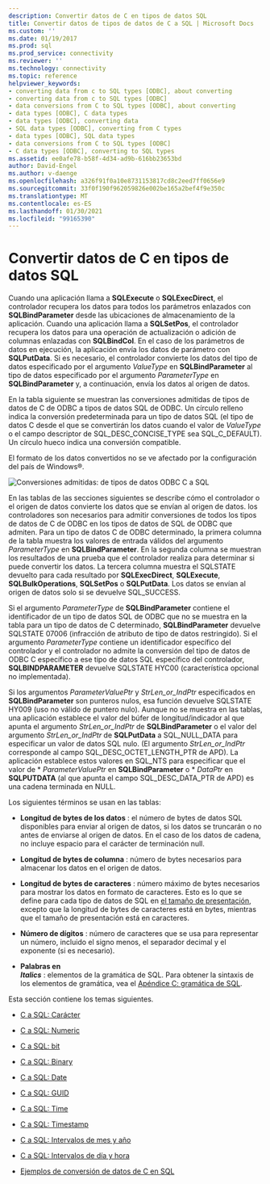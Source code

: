 ```yaml
---
description: Convertir datos de C en tipos de datos SQL
title: Convertir datos de tipos de datos de C a SQL | Microsoft Docs
ms.custom: ''
ms.date: 01/19/2017
ms.prod: sql
ms.prod_service: connectivity
ms.reviewer: ''
ms.technology: connectivity
ms.topic: reference
helpviewer_keywords:
- converting data from c to SQL types [ODBC], about converting
- converting data from c to SQL types [ODBC]
- data conversions from C to SQL types [ODBC], about converting
- data types [ODBC], C data types
- data types [ODBC], converting data
- SQL data types [ODBC], converting from C types
- data types [ODBC], SQL data types
- data conversions from C to SQL types [ODBC]
- C data types [ODBC], converting to SQL types
ms.assetid: ee0afe78-b58f-4d34-ad9b-616bb23653bd
author: David-Engel
ms.author: v-daenge
ms.openlocfilehash: a326f91f0a10e8731153817cd8c2eed7ff0656e9
ms.sourcegitcommit: 33f0f190f962059826e002be165a2bef4f9e350c
ms.translationtype: MT
ms.contentlocale: es-ES
ms.lasthandoff: 01/30/2021
ms.locfileid: "99165390"
---
```

# <a name="converting-data-from-c-to-sql-data-types"></a>Convertir datos de C en tipos de datos SQL
Cuando una aplicación llama a **SQLExecute** o **SQLExecDirect**, el controlador recupera los datos para todos los parámetros enlazados con **SQLBindParameter** desde las ubicaciones de almacenamiento de la aplicación. Cuando una aplicación llama a **SQLSetPos**, el controlador recupera los datos para una operación de actualización o adición de columnas enlazadas con **SQLBindCol**. En el caso de los parámetros de datos en ejecución, la aplicación envía los datos de parámetro con **SQLPutData**. Si es necesario, el controlador convierte los datos del tipo de datos especificado por el argumento *ValueType* en **SQLBindParameter** al tipo de datos especificado por el argumento *ParameterType* en **SQLBindParameter** y, a continuación, envía los datos al origen de datos.  
  
 En la tabla siguiente se muestran las conversiones admitidas de tipos de datos de C de ODBC a tipos de datos SQL de ODBC. Un círculo relleno indica la conversión predeterminada para un tipo de datos SQL (el tipo de datos C desde el que se convertirán los datos cuando el valor de *ValueType* o el campo descriptor de SQL_DESC_CONCISE_TYPE sea SQL_C_DEFAULT). Un círculo hueco indica una conversión compatible.  
  
 El formato de los datos convertidos no se ve afectado por la configuración del país de Windows®.  
  
 ![Conversiones admitidas: de tipos de datos ODBC C a SQL](../../../odbc/reference/appendixes/media/apd1b.gif "apd1b")  
  
 En las tablas de las secciones siguientes se describe cómo el controlador o el origen de datos convierte los datos que se envían al origen de datos. los controladores son necesarios para admitir conversiones de todos los tipos de datos de C de ODBC en los tipos de datos de SQL de ODBC que admiten. Para un tipo de datos C de ODBC determinado, la primera columna de la tabla muestra los valores de entrada válidos del argumento *ParameterType* en **SQLBindParameter**. En la segunda columna se muestran los resultados de una prueba que el controlador realiza para determinar si puede convertir los datos. La tercera columna muestra el SQLSTATE devuelto para cada resultado por **SQLExecDirect**, **SQLExecute**, **SQLBulkOperations**, **SQLSetPos** o **SQLPutData**. Los datos se envían al origen de datos solo si se devuelve SQL_SUCCESS.  
  
 Si el argumento *ParameterType* de **SQLBindParameter** contiene el identificador de un tipo de datos SQL de ODBC que no se muestra en la tabla para un tipo de datos de C determinado, **SQLBindParameter** devuelve SQLSTATE 07006 (infracción de atributo de tipo de datos restringido). Si el argumento *ParameterType* contiene un identificador específico del controlador y el controlador no admite la conversión del tipo de datos de ODBC C específico a ese tipo de datos SQL específico del controlador, **SQLBINDPARAMETER** devuelve SQLSTATE HYC00 (característica opcional no implementada).  
  
 Si los argumentos *ParameterValuePtr* y *StrLen_or_IndPtr* especificados en **SQLBindParameter** son punteros nulos, esa función devuelve SQLSTATE HY009 (uso no válido de puntero nulo). Aunque no se muestra en las tablas, una aplicación establece el valor del búfer de longitud/indicador al que apunta el argumento *StrLen_or_IndPtr* de **SQLBindParameter** o el valor del argumento *StrLen_or_IndPtr* de **SQLPutData** a SQL_NULL_DATA para especificar un valor de datos SQL nulo. (El argumento *StrLen_or_IndPtr* corresponde al campo SQL_DESC_OCTET_LENGTH_PTR de APD). La aplicación establece estos valores en SQL_NTS para especificar que el valor de \* *ParameterValuePtr* en **SQLBindParameter** o \* *DataPtr* en **SQLPUTDATA** (al que apunta el campo SQL_DESC_DATA_PTR de APD) es una cadena terminada en NULL.  
  
 Los siguientes términos se usan en las tablas:  
  
-   **Longitud de bytes de los datos** : el número de bytes de datos SQL disponibles para enviar al origen de datos, si los datos se truncarán o no antes de enviarse al origen de datos. En el caso de los datos de cadena, no incluye espacio para el carácter de terminación null.  
  
-   **Longitud de bytes de columna** : número de bytes necesarios para almacenar los datos en el origen de datos.  
  
-   **Longitud de bytes de caracteres** : número máximo de bytes necesarios para mostrar los datos en formato de caracteres. Esto es lo que se define para cada tipo de datos de SQL en [el tamaño de presentación](../../../odbc/reference/appendixes/display-size.md), excepto que la longitud de bytes de caracteres está en bytes, mientras que el tamaño de presentación está en caracteres.  
  
-   **Número de dígitos** : número de caracteres que se usa para representar un número, incluido el signo menos, el separador decimal y el exponente (si es necesario).  
  
-   **Palabras en**   
     **_Italics_**  : elementos de la gramática de SQL. Para obtener la sintaxis de los elementos de gramática, vea el [Apéndice C: gramática de SQL](../../../odbc/reference/appendixes/appendix-c-sql-grammar.md).  
  
 Esta sección contiene los temas siguientes.  
  
-   [C a SQL: Carácter](../../../odbc/reference/appendixes/c-to-sql-character.md)  
  
-   [C a SQL: Numeric](../../../odbc/reference/appendixes/c-to-sql-numeric.md)  
  
-   [C a SQL: bit](../../../odbc/reference/appendixes/c-to-sql-bit.md)  
  
-   [C a SQL: Binary](../../../odbc/reference/appendixes/c-to-sql-binary.md)  
  
-   [C a SQL: Date](../../../odbc/reference/appendixes/c-to-sql-date.md)  
  
-   [C a SQL: GUID](../../../odbc/reference/appendixes/c-to-sql-guid.md)  
  
-   [C a SQL: Time](../../../odbc/reference/appendixes/c-to-sql-time.md)  
  
-   [C a SQL: Timestamp](../../../odbc/reference/appendixes/c-to-sql-timestamp.md)  
  
-   [C a SQL: Intervalos de mes y año](../../../odbc/reference/appendixes/c-to-sql-year-month-intervals.md)  
  
-   [C a SQL: Intervalos de día y hora](../../../odbc/reference/appendixes/c-to-sql-day-time-intervals.md)  
  
-   [Ejemplos de conversión de datos de C en SQL](../../../odbc/reference/appendixes/c-to-sql-data-conversion-examples.md)
